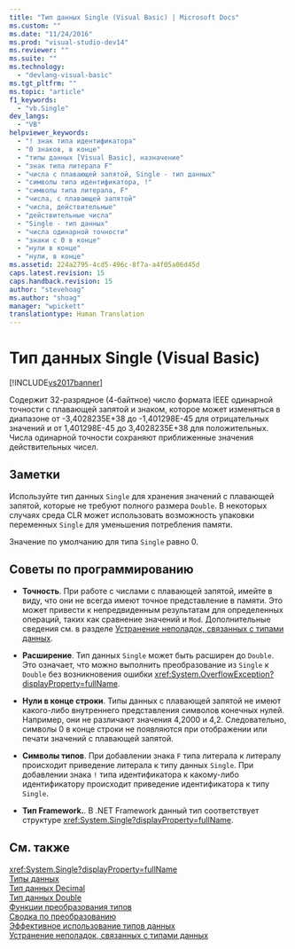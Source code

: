```yaml
---
title: "Тип данных Single (Visual Basic) | Microsoft Docs"
ms.custom: ""
ms.date: "11/24/2016"
ms.prod: "visual-studio-dev14"
ms.reviewer: ""
ms.suite: ""
ms.technology: 
  - "devlang-visual-basic"
ms.tgt_pltfrm: ""
ms.topic: "article"
f1_keywords: 
  - "vb.Single"
dev_langs: 
  - "VB"
helpviewer_keywords: 
  - "! знак типа идентификатора"
  - "0 знаков, в конце"
  - "типы данных [Visual Basic], назначение"
  - "знак типа литерала F"
  - "числа с плавающей запятой, Single - тип данных"
  - "символы типа идентификатора, !"
  - "символы типа литерала, F"
  - "числа, с плавающей запятой"
  - "числа, действительные"
  - "действительные числа"
  - "Single - тип данных"
  - "числа одинарной точности"
  - "знаки с 0 в конце"
  - "нули в конце"
  - "нули, в конце"
ms.assetid: 224a2795-4cd5-496c-8f7a-a4f05a06d45d
caps.latest.revision: 15
caps.handback.revision: 15
author: "stevehoag"
ms.author: "shoag"
manager: "wpickett"
translationtype: Human Translation
---
```

# Тип данных Single (Visual Basic)
[!INCLUDE[vs2017banner](../../../csharp/includes/vs2017banner.md)]

Содержит 32\-разрядное \(4\-байтное\) число формата IEEE одинарной точности с плавающей запятой и знаком, которое может изменяться в диапазоне от \-3,4028235E\+38 до \-1,401298E\-45 для отрицательных значений и от 1,401298E\-45 до 3,4028235E\+38 для положительных.  Числа одинарной точности сохраняют приближенные значения действительных чисел.  
  
## Заметки  
 Используйте тип данных `Single` для хранения значений с плавающей запятой, которые не требуют полного размера `Double`.  В некоторых случаях среда CLR может использовать возможность упаковки переменных `Single` для уменьшения потребления памяти.  
  
 Значение по умолчанию для типа `Single` равно 0.  
  
## Советы по программированию  
  
-   **Точность**. При работе с числами с плавающей запятой, имейте в виду, что они не всегда имеют точное представление в памяти.  Это может привести к непредвиденным результатам для определенных операций, таких как сравнение значений и `Mod`.  Дополнительные сведения см. в разделе [Устранение неполадок, связанных с типами данных](../../../visual-basic/programming-guide/language-features/data-types/troubleshooting-data-types.md).  
  
-   **Расширение**. Тип данных `Single` может быть расширен до `Double`.  Это означает, что можно выполнить преобразование из `Single` к `Double` без возникновения ошибки <xref:System.OverflowException?displayProperty=fullName>.  
  
-   **Нули в конце строки**. Типы данных с плавающей запятой не имеют какого\-либо внутреннего представления символов конечных нулей.  Например, они не различают значения 4,2000 и 4,2.  Следовательно, символы 0 в конце строки не появляются при отображении или печати значений с плавающей запятой.  
  
-   **Символы типов**. При добавлении знака `F` типа литерала к литералу происходит приведение литерала к типу данных `Single`.  При добавлении знака `!` типа идентификатора к какому\-либо идентификатору происходит приведение идентификатора к типу `Single`.  
  
-   **Тип Framework.**. В .NET Framework данный тип соответствует структуре <xref:System.Single?displayProperty=fullName>.  
  
## См. также  
 <xref:System.Single?displayProperty=fullName>   
 [Типы данных](../../../visual-basic/language-reference/data-types/data-type-summary.md)   
 [Тип данных Decimal](../../../visual-basic/language-reference/data-types/decimal-data-type.md)   
 [Тип данных Double](../../../visual-basic/language-reference/data-types/double-data-type.md)   
 [Функции преобразования типов](../../../visual-basic/language-reference/functions/type-conversion-functions.md)   
 [Сводка по преобразованию](../../../visual-basic/language-reference/keywords/conversion-summary.md)   
 [Эффективное использование типов данных](../../../visual-basic/programming-guide/language-features/data-types/efficient-use-of-data-types.md)   
 [Устранение неполадок, связанных с типами данных](../../../visual-basic/programming-guide/language-features/data-types/troubleshooting-data-types.md)